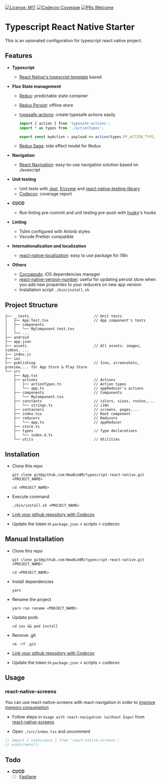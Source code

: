 [![License: MIT](https://img.shields.io/badge/License-MIT-blue.svg)](https://opensource.org/licenses/MIT)
[![Codecov Coverage](https://img.shields.io/codecov/c/github/NewBieBR/typescript-react-native-starter.svg?style=popout)](https://codecov.io/gh/NewBieBR/typescript-react-native-starter)
[![PRs Welcome](https://img.shields.io/badge/PRs-welcome-brightgreen.svg)](./CONTRIBUTING.md)

# Typescript React Native Starter

This is an opionated configuration for typescript react native project.

## Features

- **Typescript**
	- [React Native's typescript template](https://github.com/react-native-community/react-native-template-typescript) based

- **Flux State management**
	- [Redux](https://github.com/reduxjs/redux): predictable state container
	- [Redux Persist](https://github.com/rt2zz/redux-persist): offline store
	- [typesafe-actions](https://github.com/piotrwitek/typesafe-actions): create typesafe actions easily

      ```javascript
      import { action } from 'typesafe-actions';
      import * as types from './actionTypes';

      export const myAction = payload => action(types.MY_ACTION_TYPE, payload);
      ```
	- [Redux Saga](https://github.com/redux-saga/redux-saga): side effect model for Redux

- **Navigation**
	- [React Navivation](https://github.com/react-navigation/react-navigation): easy-to-use navigation solution based on Javascript

- **Unit testing**
	- Unit tests with [Jest](https://github.com/facebook/jest), [Enzyme](https://github.com/airbnb/enzyme) and [react-native-testing-library](https://github.com/callstack/react-native-testing-library)
	- [Codecov](https://codecov.io/): coverage report

- **CI/CD**
  - Run linting pre-commit and unit testing pre-push with [husky](https://github.com/typicode/husky)'s hooks

- **Linting**
	- Tslint configured with Airbnb styles
	- Vscode Prettier compatible

- **Internationalization and localization**
	- [react-native-localization](https://github.com/stefalda/ReactNativeLocalization): easy to use package for i18n

- **Others**
  - [Cocoapods](https://github.com/CocoaPods/CocoaPods): iOS dependencies manager
  - [react-native-version-number](https://github.com/APSL/react-native-version-number): useful for updating persist store when you add new properties to your reducers on new app version
  - Installation script `./bin/install.sh`


## Project Structure

```
├── __tests__                            // Unit tests
│   ├── App.test.tsx                     // App component's tests
│   ├── components
│   │   └── MyComponent.test.txs
│   └── ...
├── android
├── app.json
├── assets                               // All assets: images, videos, ...
├── index.js
├── ios
├── publishing                           // Icon, screenshots, preview,... for App Store & Play Store
└── src
    ├── App.tsx
    ├── actions                          // Actions
    │   ├── actionTypes.ts               // Action types
    │   └── app.ts                       // appReducer's actions
    ├── components                       // Components
    │   └── MyComponent.tsx
    ├── constants                        // colors, sizes, routes,...
    │   └── strings.ts                   // i18n
    ├── containers                       // screens, pages,...
    ├── index.tsx                        // Root component
    ├── reducers                         // Reducers
    │   └── app.ts                       // appReducer
    ├── store.ts
    ├── types                            // Type declarations
    │   └── index.d.ts
    └── utils                            // Utilities
```

## Installation

- Clone this repo
  ```
  git clone git@github.com:NewBieBR/typescript-react-native.git <PROJECT_NAME>
  ```
  ```
  cd <PROJECT_NAME>
  ```
- Execute command
  ```
  ./bin/install.sh <PROJECT_NAME>
  ```
- [Link your github repository with Codecov](https://docs.codecov.io/docs)

- Update the token in `package.json` > scripts > codecov

## Manual Installation

- Clone this repo

  ```
  git clone git@github.com:NewBieBR/typescript-react-native.git <PROJECT_NAME>
  ```

  ```
  cd <PROJECT_NAME>
  ```
- Install dependencies
  ```
  yarn
  ```
- Rename the project
  ```
  yarn run rename <PROJECT_NAME>
  ```

- Update pods
  ```
  cd ios && pod install
  ```

- Remove .git
  ```
  rm -rf .git
  ```

- [Link your github repository with Codecov](https://docs.codecov.io/docs)

- Update the token in `package.json` > scripts > codecov

## Usage

### react-native-screens

You can use react-native-screens with react-navigation in order to [improve memory consumption](https://reactnavigation.org/docs/en/community-libraries-and-navigators.html#react-native-screens)

- Follow steps in `Usage with react-navigation (without Expo)` from [react-native-screens](https://github.com/kmagiera/react-native-screens)

- Open `./src/index.tsx` and uncomment

```javascript
// import { useScreens } from 'react-native-screens';
// useScreens();
```


## Todo
- **CI/CD**
  - [ ] [Fastlane](https://github.com/fastlane/fastlane)
